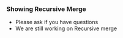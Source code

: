 ### Showing Recursive Merge

- Please ask if you have questions
- We are still working on Recursive merge
